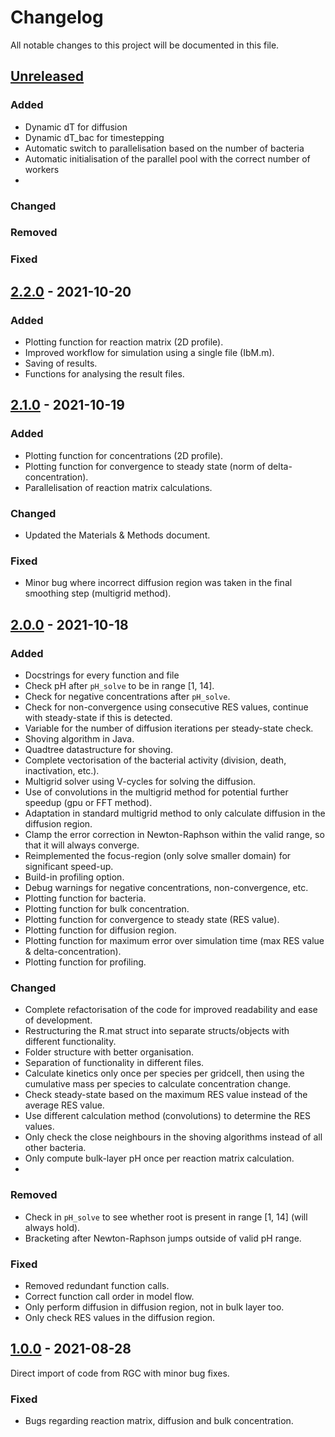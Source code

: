 # Changelog
All notable changes to this project will be documented in this file.

## [Unreleased]
### Added
- Dynamic dT for diffusion
- Dynamic dT_bac for timestepping
- Automatic switch to parallelisation based on the number of bacteria
- Automatic initialisation of the parallel pool with the correct number of workers
- 
### Changed
### Removed
### Fixed


## [2.2.0] - 2021-10-20
### Added
- Plotting function for reaction matrix (2D profile).
- Improved workflow for simulation using a single file (IbM.m).
- Saving of results.
- Functions for analysing the result files.


## [2.1.0] - 2021-10-19
### Added
- Plotting function for concentrations (2D profile).
- Plotting function for convergence to steady state (norm of delta-concentration).
- Parallelisation of reaction matrix calculations.

### Changed
- Updated the Materials & Methods document.

### Fixed
- Minor bug where incorrect diffusion region was taken in the final smoothing step (multigrid method).


## [2.0.0] - 2021-10-18
### Added
- Docstrings for every function and file
- Check pH after `pH_solve` to be in range [1, 14].
- Check for negative concentrations after `pH_solve`.
- Check for non-convergence using consecutive RES values, continue with steady-state if this is detected.
- Variable for the number of diffusion iterations per steady-state check.
- Shoving algorithm in Java.
- Quadtree datastructure for shoving.
- Complete vectorisation of the bacterial activity (division, death, inactivation, etc.).
- Multigrid solver using V-cycles for solving the diffusion.
- Use of convolutions in the multigrid method for potential further speedup (gpu or FFT method).
- Adaptation in standard multigrid method to only calculate diffusion in the diffusion region.
- Clamp the error correction in Newton-Raphson within the valid range, so that it will always converge.
- Reimplemented the focus-region (only solve smaller domain) for significant speed-up.
- Build-in profiling option.
- Debug warnings for negative concentrations, non-convergence, etc.
- Plotting function for bacteria.
- Plotting function for bulk concentration.
- Plotting function for convergence to steady state (RES value).
- Plotting function for diffusion region.
- Plotting function for maximum error over simulation time (max RES value & delta-concentration).
- Plotting function for profiling.

### Changed
- Complete refactorisation of the code for improved readability and ease of development.
- Restructuring the R.mat struct into separate structs/objects with different functionality.
- Folder structure with better organisation.
- Separation of functionality in different files.
- Calculate kinetics only once per species per gridcell, then using the cumulative mass per species to calculate concentration change.
- Check steady-state based on the maximum RES value instead of the average RES value.
- Use different calculation method (convolutions) to determine the RES values.
- Only check the close neighbours in the shoving algorithms instead of all other bacteria.
- Only compute bulk-layer pH once per reaction matrix calculation.
- 
### Removed
- Check in `pH_solve` to see whether root is present in range [1, 14] (will always hold).
- Bracketing after Newton-Raphson jumps outside of valid pH range.

### Fixed
- Removed redundant function calls.
- Correct function call order in model flow.
- Only perform diffusion in diffusion region, not in bulk layer too.
- Only check RES values in the diffusion region. 


## [1.0.0] - 2021-08-28
Direct import of code from RGC with minor bug fixes.

### Fixed
- Bugs regarding reaction matrix, diffusion and bulk concentration.



[Unreleased]: https://github.com/Computational-Platform-IbM/IbM/compare/v2.2.0...development
[2.2.0]: https://github.com/Computational-Platform-IbM/IbM/compare/v2.1.0...v2.2.0
[2.1.0]: https://github.com/Computational-Platform-IbM/IbM/compare/v2.0.0...v2.1.0
[2.0.0]: https://github.com/Computational-Platform-IbM/IbM/releases/tag/v2.0.0
[1.0.0]: https://github.com/Computational-Platform-IbM/IbM/releases/tag/v1.0.0
